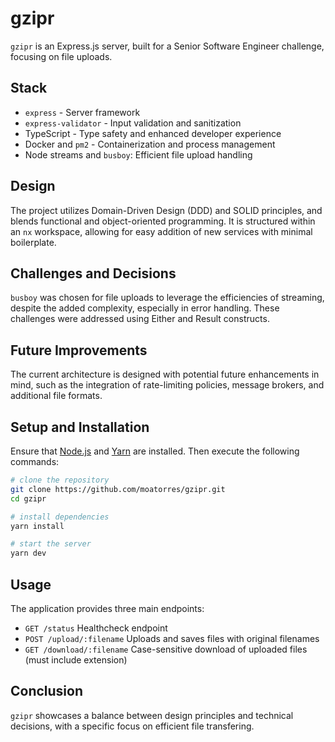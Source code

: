# gzipr

`gzipr` is an Express.js server, built for a Senior Software Engineer challenge, focusing on file uploads.

## Stack

- `express` - Server framework
- `express-validator` - Input validation and sanitization
- TypeScript - Type safety and enhanced developer experience
- Docker and `pm2` - Containerization and process management
- Node streams and `busboy`: Efficient file upload handling

## Design

The project utilizes Domain-Driven Design (DDD) and SOLID principles, and blends functional and object-oriented programming. It is structured within an `nx` workspace, allowing for easy addition of new services with minimal boilerplate.

## Challenges and Decisions

`busboy` was chosen for file uploads to leverage the efficiencies of streaming, despite the added complexity, especially in error handling. These challenges were addressed using Either and Result constructs.

## Future Improvements

The current architecture is designed with potential future enhancements in mind, such as the integration of rate-limiting policies, message brokers, and additional file formats.

## Setup and Installation

Ensure that [Node.js](http://nodejs.org/) and [Yarn](https://yarnpkg.com/) are installed. Then execute the following commands:

```bash
# clone the repository
git clone https://github.com/moatorres/gzipr.git
cd gzipr

# install dependencies
yarn install

# start the server
yarn dev
```

## Usage

The application provides three main endpoints:

- `GET /status`
  Healthcheck endpoint
- `POST /upload/:filename`
  Uploads and saves files with original filenames
- `GET /download/:filename`
  Case-sensitive download of uploaded files (must include extension)

## Conclusion

`gzipr` showcases a balance between design principles and technical decisions, with a specific focus on efficient file transfering.
